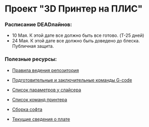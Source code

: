 # Проект "3D Принтер на ПЛИС"

### Расписание DEADлайнов:

- 10 Мая. К этой дате все должно быть все готово. (T-25 дней)
- 24 Мая. К этой дате все должно быть доведено до блеска. Публичная защита.

### Полезные ресурсы:

- [Правила ведения репозитория](https://github.com/Sencudra/3d_printer/wiki/%D0%9F%D1%80%D0%B0%D0%B2%D0%B8%D0%BB%D0%B0-%D0%B2%D0%B5%D0%B4%D0%B5%D0%BD%D0%B8%D1%8F-%D1%80%D0%B5%D0%BF%D0%BE%D0%B7%D0%B8%D1%82%D0%BE%D1%80%D0%B8%D1%8F)

- [Подготовительные и заключительные команды G-code](https://github.com/Sencudra/3d_printer/wiki/%D0%9F%D0%BE%D0%B4%D0%B3%D0%BE%D1%82%D0%BE%D0%B2%D0%B8%D1%82%D0%B5%D0%BB%D1%8C%D0%BD%D1%8B%D0%B5-%D0%B8-%D0%B7%D0%B0%D0%BA%D0%BB%D1%8E%D1%87%D0%B8%D1%82%D0%B5%D0%BB%D1%8C%D0%BD%D1%8B%D0%B5-%D0%BA%D0%BE%D0%BC%D0%B0%D0%BD%D0%B4%D1%8B-%D0%B2-G-Code)

- [Список параметров у слайсера](https://github.com/Sencudra/3d_printer/wiki/%D0%A1%D0%BF%D0%B8%D1%81%D0%BE%D0%BA-%D0%BF%D0%B0%D1%80%D0%B0%D0%BC%D0%B5%D1%82%D1%80%D0%BE%D0%B2-%D1%83-%D1%81%D0%BB%D0%B0%D0%B9%D1%81%D0%B5%D1%80%D0%B0) 

- [Список команд принтера](https://github.com/Sencudra/3d_printer/wiki/%D0%A1%D0%BF%D0%B8%D1%81%D0%BE%D0%BA-%D0%BA%D0%BE%D0%BC%D0%B0%D0%BD%D0%B4-%D0%BF%D1%80%D0%B8%D0%BD%D1%82%D0%B5%D1%80%D0%B0)

- [Сборка софта](https://github.com/Sencudra/3d_printer/wiki/%5BWIP%5D-%D0%A7%D1%82%D0%BE-%D0%B8%D0%B7%D0%B2%D0%B5%D1%81%D1%82%D0%BD%D0%BE-%D0%BE-%D1%81%D0%B1%D0%BE%D1%80%D0%BA%D0%B5-%D0%BF%D1%80%D0%BE%D0%B3%D1%80%D0%B0%D0%BC%D0%BC%D1%8B.)

- [Текущие сведения о плате](https://github.com/Sencudra/3d_printer/wiki/%D0%A2%D0%B5%D0%BA%D1%83%D1%89%D0%B8%D0%B5-%D1%81%D0%B2%D0%B5%D0%B4%D0%B5%D0%BD%D0%B8%D1%8F-%D0%BE-%D0%BF%D0%BB%D0%B0%D1%82%D0%B5-%D0%B8-%D0%9E%D0%A1)
